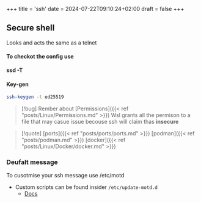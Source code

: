 +++
title = 'ssh'
date = 2024-07-22T09:10:24+02:00
draft = false
+++

## Secure shell 
Looks and acts the same as a telnet

####  To checkot the config use 
 **ssd -T**

#### Key-gen 

```bash
ssh-keygen -t ed25519
```
>[!bug] Rember about [Permissions]({{< ref "posts/Linux/Permissions.md" >}}) 
>Wsl grants all the permison to a file that may casue issue becouse ssh will claim thas **insecure**


>[!quote] [ports]({{< ref "posts/ports/ports.md" >}}) [podman]({{< ref "posts/podman.md" >}}) [docker]({{< ref "posts/Linux/Docker/docker.md" >}})



### Deufalt message 

To cusotmise your ssh message use /etc/motd

- Custom scripts can be found insider `/etc/update-motd.d`
    - [Docs](https://linuxconfig.org/how-to-change-welcome-message-motd-on-ubuntu-18-04-server)

